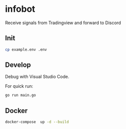 # infobot

Receive signals from Tradingview and forward to Discord

## Init

```bash
cp example.env .env
```

## Develop

Debug with Visual Studio Code.

For quick run:

```bash
go run main.go
```

## Docker

```bash
docker-compose  up -d --build
```
